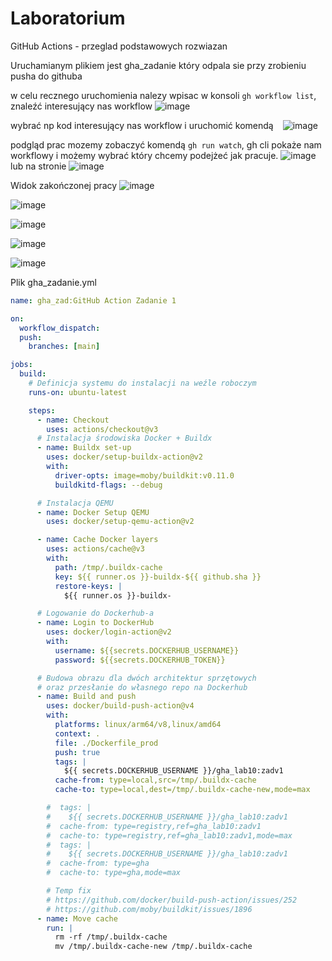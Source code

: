 # Laboratorium

GitHub Actions - przeglad podstawowych rozwiazan

Uruchamianym plikiem jest gha_zadanie który odpala sie przy zrobieniu pusha do githuba

w celu recznego uruchomienia nalezy wpisac w konsoli `gh workflow list`, znaleźć interesujący nas workflow
![image](https://github.com/VoiteckHeira/GHALab10/assets/91530837/ed36034b-fb96-4108-bdc9-bc72cb0a96e4)

wybrać np kod interesujący nas workflow i uruchomić komendą ` `
![image](https://github.com/VoiteckHeira/GHALab10/assets/91530837/0e6a99ec-cd8c-41ad-804f-b85c435ddd03)

podgląd prac mozemy zobaczyć komendą `gh run watch`, gh cli pokaże nam workflowy i możemy wybrać który chcemy podejżeć jak pracuje.
![image](https://github.com/VoiteckHeira/GHALab10/assets/91530837/efe808c3-a06f-43f4-b411-ffc74a6f4ddd)
lub na stronie
![image](https://github.com/VoiteckHeira/GHALab10/assets/91530837/02d4eb21-9226-4632-a0ae-d6a81aba6516)


Widok zakończonej pracy
![image](https://github.com/VoiteckHeira/GHALab10/assets/91530837/9114077d-bdef-43c5-a73a-25198b4460d3)

![image](https://github.com/VoiteckHeira/GHALab10/assets/91530837/2b9a1ff3-a123-474f-9dc6-39f6d642f021)

![image](https://github.com/VoiteckHeira/GHALab10/assets/91530837/eb5414f1-4fa9-44c8-ba42-c76b8ea16937)

![image](https://github.com/VoiteckHeira/GHALab10/assets/91530837/9bc12994-61e0-47c1-b4e6-abae5d091edf)

![image](https://github.com/VoiteckHeira/GHALab10/assets/91530837/31c0888e-8ee1-4049-b251-1236c9095b39)


Plik gha_zadanie.yml
``` yml
name: gha_zad:GitHub Action Zadanie 1

on:
  workflow_dispatch:
  push:
    branches: [main]

jobs:
  build:
    # Definicja systemu do instalacji na weźle roboczym
    runs-on: ubuntu-latest

    steps:
      - name: Checkout
        uses: actions/checkout@v3
      # Instalacja środowiska Docker + Buildx
      - name: Buildx set-up
        uses: docker/setup-buildx-action@v2
        with:
          driver-opts: image=moby/buildkit:v0.11.0
          buildkitd-flags: --debug

      # Instalacja QEMU
      - name: Docker Setup QEMU
        uses: docker/setup-qemu-action@v2

      - name: Cache Docker layers
        uses: actions/cache@v3
        with:
          path: /tmp/.buildx-cache
          key: ${{ runner.os }}-buildx-${{ github.sha }}
          restore-keys: |
            ${{ runner.os }}-buildx-

      # Logowanie do Dockerhub-a
      - name: Login to DockerHub
        uses: docker/login-action@v2
        with:
          username: ${{secrets.DOCKERHUB_USERNAME}}
          password: ${{secrets.DOCKERHUB_TOKEN}}

      # Budowa obrazu dla dwóch architektur sprzętowych
      # oraz przesłanie do własnego repo na Dockerhub
      - name: Build and push
        uses: docker/build-push-action@v4
        with:
          platforms: linux/arm64/v8,linux/amd64
          context: .
          file: ./Dockerfile_prod
          push: true
          tags: |
            ${{ secrets.DOCKERHUB_USERNAME }}/gha_lab10:zadv1
          cache-from: type=local,src=/tmp/.buildx-cache
          cache-to: type=local,dest=/tmp/.buildx-cache-new,mode=max

        #  tags: |
        #    ${{ secrets.DOCKERHUB_USERNAME }}/gha_lab10:zadv1
        #  cache-from: type=registry,ref=gha_lab10:zadv1
        #  cache-to: type=registry,ref=gha_lab10:zadv1,mode=max
        #  tags: |
        #    ${{ secrets.DOCKERHUB_USERNAME }}/gha_lab10:zadv1
        #  cache-from: type=gha
        #  cache-to: type=gha,mode=max

        # Temp fix
        # https://github.com/docker/build-push-action/issues/252
        # https://github.com/moby/buildkit/issues/1896
      - name: Move cache
        run: |
          rm -rf /tmp/.buildx-cache
          mv /tmp/.buildx-cache-new /tmp/.buildx-cache

```

